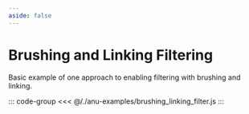 ```yaml
---
aside: false
---
```

<script setup>
import { brushingLinkingFilter } from '../anu-examples/brushing_linking_filter.js'
</script>

# Brushing and Linking Filtering
Basic example of one approach to enabling filtering with brushing and linking.

<singleView :scene="brushingLinkingFilter" />

::: code-group
<<< @/./anu-examples/brushing_linking_filter.js 
:::